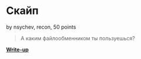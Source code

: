 # Скайп

by nsychev, recon, 50 points

> А каким файлообменником ты пользуешься?

**[Write-up](WRITEUP.md)**
